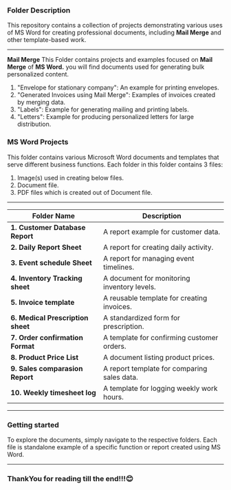 ### **Folder Description**
This repository contains a collection of projects demonstrating various uses of MS Word for creating professional documents, including **Mail Merge** and other template-based work.

---

**Mail Merge**
This Folder contains projects and examples focused on **Mail Merge** of **MS Word.** you will find documents used for generating bulk personalized content.

1. "Envelope for stationary company": An example for printing envelopes.
2. "Generated Invoices using Mail Merge": Examples of invoices created by merging data.
3. "Labels": Example for generating mailing and printing labels.
4. "Letters": Example for producing personalized letters for large distribution.

### **MS Word Projects**
This folder contains various Microsoft Word documents and templates that serve different business functions. Each folder in this folder contains 3 files:
  1. Image(s) used in creating below files.
  2. Document file.
  3. PDF files which is created out of Document file.<br>
***

| Folder Name                       | Description                                 |
|-----------------------------------|---------------------------------------------|
| **1. Customer Database Report**   | A report example for customer data.         |
| **2. Daily Report Sheet**         | A report for creating daily activity.       |
| **3. Event schedule Sheet**       | A report for managing event timelines.      |
| **4. Inventory Tracking sheet**   | A document for monitoring inventory levels. |
| **5. Invoice template**           | A reusable template for creating invoices.  |
| **6. Medical Prescription sheet** | A standardized form for prescription.       |
| **7. Order confirmation Format**  | A template for confirming customer orders.  |
| **8. Product Price List**         | A document listing product prices.          |
| **9. Sales comparasion Report**   | A report template for comparing sales data. |
| **10. Weekly timesheet log**      | A template for logging weekly work hours.   |

---

### Getting started
To explore the documents, simply navigate to the respective folders. Each file is standalone example of a specific function or report created using MS Word.

---

### ThankYou for reading till the end!!!😊
